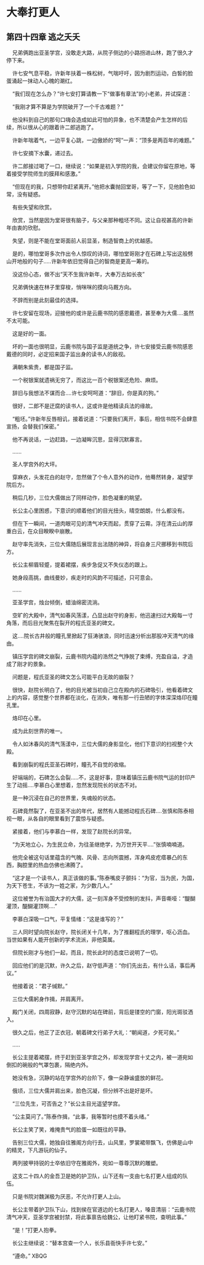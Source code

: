 # 大奉打更人 
 ## 第四十四章 逃之夭夭
     兄弟俩跑出亚圣学宫，没敢走大路，从院子侧边的小路拐进山林，跑了很久才停下来。

    许七安气息平稳，许新年扶着一株松树，气喘吁吁，因为剧烈运动，白皙的脸蛋涌起一抹动人心魄的潮红。

    “我们现在怎么办？”许七安打算请教一下“做事有章法”的小老弟，并试探道：

    “我刚才算不算是为学院破开了一个千古难题？”

    他没料到自己的那句口嗨会造成如此可怕的异象，也不清楚会产生怎样的后续，所以很从心的跟着许二郎逃跑了。

    许新年喘着气，一边平复心跳，一边傲娇的“呵”一声：“顶多是两百年的难题。”

    许七安摘下水囊，递过去。

    许二郎接过喝了一口，继续说：“如果是初入学院的我，会建议你留在原地，等着接受学院师生的膜拜和感激。”

    “但现在的我，只想带你赶紧离开。”他把水囊抛回堂哥，等了一下，见他脸色如常，没有疑惑。

    有些失望和欣赏。

    欣赏，当然是因为堂哥很有脑子，与父亲那种粗坯不同。这让自视甚高的许新年由衷的欣慰。

    失望，则是不能在堂哥面前人前显圣，制造智商上的优越感。

    是的，哪怕堂哥多次作出令人惊叹的诗词，哪怕堂哥刚才在石碑上写出这般劈山开地般的句子.....许新年依旧觉得自己的智商是更高一筹的。

    没这份心态，做不出“天不生我许新年，大奉万古如长夜”

    兄弟俩快速在林子里穿梭，悄咪咪的摸向马厩方向。

    不辞而别是此刻最佳的选择。

    许七安留在现场，迎接他的或许是云鹿书院的感恩戴德，甚至奉为大儒....虽然不太可能。

    这是好的一面。

    坏的一面也很明显，云鹿书院与国子监是道统之争，许七安接受云鹿书院感恩戴德的同时，必定招来国子监出身的读书人的敌视。

    满朝朱紫贵，都是国子监。

    一个税银案就遗祸无穷了，而这比一百个税银案还危险、麻烦。

    辞旧与我想法不谋而合....许七安呵呵道：“辞旧，你是真的狗。”

    很好，二郎不是迂腐的读书人，这或许是他精读兵法的缘故。

    “粗坯。”许新年反唇相讥，接着说道：“只要我们离开，事后，相信书院不会肆意宣扬，会替我们保密。”

    他不再说话，一边赶路，一边凝眸沉思，显得沉默寡言。

    ......

    圣人学宫外的大坪。

    穿麻衣，头发花白的赵守，忽然做了个令人意外的动作，他蓦然转身，凝望学院后方。

    稍后几秒，三位大儒做出了同样动作，脸色凝重的眺望。

    长公主心里困惑，下意识的顺着他们的目光扭头，晴空朗朗，什么都没有。

    但在下一瞬间，一道肉眼可见的清气冲天而起，贯穿了云霄。浮在清云山的厚重白云，在众目睽睽中崩散。

    赵守率先消失，三位大儒随后展现言出法随的神异，将自身三尺挪移到书院后方。

    长公主柳眉轻蹙，提着裙摆，疾步急促又不失仪态的跟上。

    她身段高挑，曲线曼妙，疾走时的风韵不可描述，只可意会。

    ......

    亚圣学宫，烛台倾倒，蜡油绵密流淌。

    空旷的大殿中，清气如春风荡漾，凸显出赵守的身影，他迅速扫过大殿每一寸角落，而后目光聚焦在裂开的程氏亚圣的碑文。

    这....院长古井般的瞳孔里掀起了狂涛骇浪，同时迅速分析出那股冲天清气的缘由。

    镇压学宫的碑文崩裂，云鹿书院内蕴的浩然之气挣脱了束缚，充盈自溢，才造成了刚才的景象。

    问题是，程氏亚圣的碑文怎么可能平白无故的崩裂？

    很快，赵院长明白了，他的目光被当初自己立在殿内的石碑吸引，他看着碑文上的内容，感觉整个世界都在淡化，在消失，唯有那一行丑陋的字体深深烙印在瞳孔里。

    烙印在心里。

    成为此刻世界的唯一。

    令人如沐春风的清气荡漾中，三位大儒的身影显化，他们下意识的扫视整个大殿。

    看到崩裂的程氏亚圣石碑时，瞳孔不自觉的收缩。

    好端端的，石碑怎么会裂.....不，这是好事，意味着镇压云鹿书院气运的封印产生了动摇....李慕白心里想着，忽然发现院长的状态不对。

    是一种沉浸在自己的世界里，失魂般的状态。

    石碑竟然裂了，在亚圣不出的年代，居然有人能撼动程氏石碑....张慎和陈泰相视一眼，从各自的眼里看到了震惊与疑惑。

    紧接着，他们与李慕白一样，发现了赵院长的异常。

    “为天地立心，为生民立命，为往圣继绝学，为万世开天平....”张慎喃喃道。

    他完全被这句话里蕴含的气魄、风骨、志向所震撼，浑身鸡皮疙瘩暴凸的东西，胸腔里的热血仿佛也沸腾了。

    “这才是一个读书人，真正该做的事。”陈泰嘴皮子颤抖：“为官，当为民，为国，为天下苍生，不该为一姓之家，为少数几人。”

    这位被誉为有治国大才的大儒，这一刻浑身不受控制的发抖，声音嘶哑：“醍醐灌顶，醍醐灌顶啊....”

    李慕白深吸一口气，平复情绪：“这是谁写的？”

    三人同时望向院长赵守，院长闭关十几年，为了推翻程氏的理学，呕心沥血。当世如果有人能开创新的学术流派，非他莫属。

    但院长刚才与他们一起，而且，院长此时的态度已说明了一切。

    回应他们的是沉默，许久之后，赵守低声道：“你们先出去，有什么话，事后再议。”

    他接着说：“君子缄默。”

    三位大儒躬身作揖，并肩离开。

    殿门关闭，四周寂静，赵守沉默的站在碑前，背后是镂空的门窗，阳光斑驳洒入。

    很久之后，他正了正衣冠，朝着碑文行弟子大礼：“朝闻道，夕死可矣。”

    .....

    长公主提着裙摆，终于赶到亚圣学宫之外，却发现学宫十丈之内，被一道宛如倒扣的碗般的气罩包裹，隔绝内外。

    她没有急，沉静的站在学宫外的台阶下，像一朵静谧盛放的鲜花。

    俄顷，三位大儒并肩出来，脸色沉凝，但分辨不出是好是坏。

    “三位先生，可否告之？”长公主目光遥望学宫。

    “公主莫问了。”陈泰作揖，“此事，我等暂时也摸不着头绪。”

    长公主笑了笑，难掩贵气的脸蛋一如既往的平静。

    告别三位大儒，她独自往雅阁方向行去，山风里，罗裳裙带飘飞，仿佛是山中的精灵，下凡游玩的仙子。

    两列披甲持锐的士卒依旧守在雅阁外，宛如一尊尊沉默的雕塑。

    这支二十四人的金吾卫是她的护卫队，山下还有一支由七名打更人组成的队伍。

    只是书院对魏渊极为厌恶，不允许打更人上山。

    长公主带着护卫队下山，找到侯在官道边的七名打更人，嗓音清丽：“云鹿书院清气冲天，亚圣学宫被封禁，将此事禀告给魏公，让他盯紧书院，查明此事。”

    “是！”打更人抱拳。

    长公主继续说：“替本宫查一个人，长乐县衙快手许七安。”

    “遵命。” 
XBQG